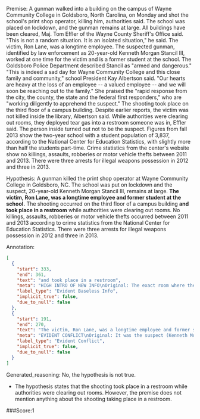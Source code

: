 
Premise:
A gunman walked into a building on the campus of Wayne Community College in Goldsboro, North Carolina, on Monday and shot the school's print shop operator, killing him, authorities said. The school was placed on lockdown, and the gunman remains at large. All buildings have been cleared, Maj. Tom Effler of the Wayne County Sheriff's Office said. "This is not a random situation. It is an isolated situation," he said. The victim, Ron Lane, was a longtime employee. The suspected gunman, identified by law enforcement as 20-year-old Kenneth Morgan Stancil III, worked at one time for the victim and is a former student at the school. The Goldsboro Police Department described Stancil as "armed and dangerous." "This is indeed a sad day for Wayne Community College and this close family and community," school President Kay Albertson said. "Our hearts are heavy at the loss of an employee -- a valued employee -- and we will soon be reaching out to the family." She praised the "rapid response from the city, the county, the state and the federal first responders," who are "working diligently to apprehend the suspect." The shooting took place on the third floor of a campus building. Despite earlier reports, the victim was not killed inside the library, Albertson said. While authorities were clearing out rooms, they deployed tear gas into a restroom someone was in, Effler said. The person inside turned out not to be the suspect. Figures from fall 2013 show the two-year school with a student population of 3,837, according to the National Center for Education Statistics, with slightly more than half the students part-time. Crime statistics from the center's website show no killings, assaults, robberies or motor vehicle thefts between 2011 and 2013. There were three arrests for illegal weapons possession in 2012 and three in 2013.


Hypothesis:
A gunman killed the print shop operator at Wayne Community College in Goldsboro, NC. The school was put on lockdown and the suspect, 20-year-old Kenneth Morgan Stancil III, remains at large. **The victim, Ron Lane, was a longtime employee and former student at the school.** The shooting occurred on the third floor of a campus building **and took place in a restroom** while authorities were clearing out rooms. No killings, assaults, robberies or motor vehicle thefts occurred between 2011 and 2013 according to crime statistics from the National Center for Education Statistics. There were three arrests for illegal weapons possession in 2012 and three in 2013.

Annotation:
```json
[
  {
    "start": 333,
    "end": 361,
    "text": "and took place in a restroom",
    "meta": "HIGH INTRO OF NEW INFO\nOriginal: The exact room where the shooting happened is not mentioned. \nGenerative: \"... and took place in a restroom...\"",
    "label_type": "Evident Baseless Info",
    "implicit_true": false,
    "due_to_null": false
  },
  {
    "start": 191,
    "end": 270,
    "text": "The victim, Ron Lane, was a longtime employee and former student at the school.",
    "meta": "EVIDENT CONFLICT\nOriginal: It was the suspect (Kenneth Morgan Stancil III) who is the a former student at the school. Not the victim. \nGenerative: \"The victim, Ron Lane...and former student at the school.\" ",
    "label_type": "Evident Conflict",
    "implicit_true": false,
    "due_to_null": false
  }
]
```

Generated_reasoning:
No, the hypothesis is not true. 
- The hypothesis states that the shooting took place in a restroom while authorities were clearing out rooms. However, the premise does not mention anything about the shooting taking place in a restroom.

###Score:1
